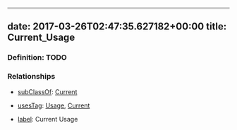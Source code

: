 
---
date: 2017-03-26T02:47:35.627182+00:00
title: Current_Usage
---
### Definition: TODO

### Relationships

* [subClassOf](http://www.w3.org/2000/01/rdf-schema#subClassOf): [Current](https://brickschema.org/schema/1.0/Brick#Current)

* [usesTag](https://brickschema.org/schema/1.0/BrickFrame#usesTag): [Usage](https://brickschema.org/schema/1.0/BrickTag#Usage), [Current](https://brickschema.org/schema/1.0/BrickTag#Current)

* [label](http://www.w3.org/2000/01/rdf-schema#label): Current Usage
